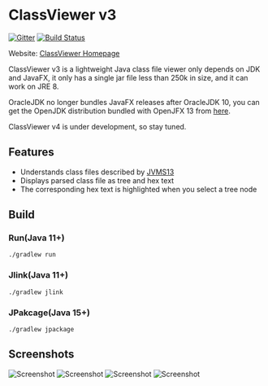 # ClassViewer v3

[![Gitter](https://badges.gitter.im/ClassViewer/ClassViewer.svg)](https://gitter.im/ClassViewer/ClassViewer?utm_source=badge&utm_medium=badge&utm_campaign=pr-badge) [![Build Status](https://travis-ci.com/ClassViewer/ClassViewer.svg?branch=master)](https://travis-ci.com/ClassViewer/ClassViewer)

Website: [ClassViewer Homepage](https://viewer.glavo.org/)

ClassViewer v3 is a lightweight Java class file viewer only depends on JDK and JavaFX, it only has a single jar file less than 250k in size, and it can work on JRE 8.

OracleJDK no longer bundles JavaFX releases after OracleJDK 10, you can get the OpenJDK distribution bundled with OpenJFX 13 from [here](https://bell-sw.com/pages/java-13.0.1/).

ClassViewer v4 is under development, so stay tuned.

## Features

* Understands class files described by [JVMS13](https://docs.oracle.com/javase/specs/jvms/se13/html/index.html)
* Displays parsed class file as tree and hex text
* The corresponding hex text is highlighted when you select a tree node

## Build

### Run(Java 11+)

```shell
./gradlew run
```

### Jlink(Java 11+)

```shell
./gradlew jlink
```

### JPakcage(Java 15+)

```shell
./gradlew jpackage
```

## Screenshots

![Screenshot](https://glavo.oss-cn-beijing.aliyuncs.com/image/Annotation%202020-01-12%20183836.png)
![Screenshot](https://glavo.oss-cn-beijing.aliyuncs.com/image/Annotation%202020-01-12%20184117.png)
![Screenshot](https://glavo.oss-cn-beijing.aliyuncs.com/image/Annotation%202020-01-12%20184233.png)
![Screenshot](https://glavo.oss-cn-beijing.aliyuncs.com/image/Annotation%202020-01-12%20184259.png)